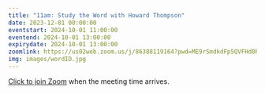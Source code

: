```yaml
---
title: "11am: Study the Word with Howard Thompson"
date: 2023-12-01 00:00:00
eventstart: 2024-10-01 11:00:00
eventend: 2024-10-01 13:00:00
expirydate: 2024-10-01 13:00:00
zoomlink: https://us02web.zoom.us/j/86388119164?pwd=ME9rSmdkdFp5QVFHd0hIbDZmNXhRQT09
img: images/wordID.jpg
---
```


[Click to join Zoom](https://us02web.zoom.us/j/86388119164?pwd=ME9rSmdkdFp5QVFHd0hIbDZmNXhRQT09) when the meeting time arrives.